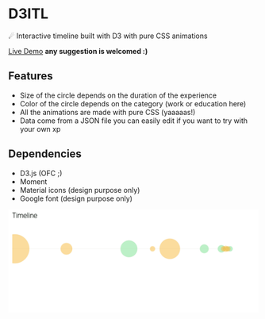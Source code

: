 # D3ITL
☄ Interactive timeline built with D3 with pure CSS animations  

[Live Demo](https://c-c-l.github.io/timeline)
**any suggestion is welcomed :)**  

## Features  
- Size of the circle depends on the duration of the experience  
- Color of the circle depends on the category (work or education here)  
- All the animations are made with pure CSS (yaaaaas!)  
- Data come from a JSON file you can easily edit if you want to try with your own xp  

## Dependencies  
- D3.js (OFC ;)  
- Moment  
- Material icons (design purpose only)  
- Google font (design purpose only)  

![preview](https://github.com/c-c-l/D3ITL/blob/master/preview-d3itl.gif?raw=true)
